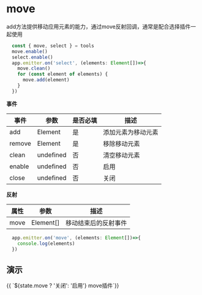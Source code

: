 # move
add方法提供移动应用元素的能力，通过move反射回调，通常是配合选择插件一起使用
```ts
  const { move, select } = tools
  move.enable()
  select.enable()
  app.emitter.on('select', (elements: Element[])=>{
    move.clean()
    for (const element of elements) {
      move.add(element)
    }
  })

```

**事件**

| 事件      |   参数    |  是否必填   |     描述    |
| ---- | ---- | ---- | ---- |
| add | Element  |  是  |  添加元素为移动元素  |
| remove | Element  |  是  |  移除移动元素  |
| clean | undefined  |  否  |  清空移动元素 |
| enable | undefined  |  否  |  启用  |
| close | undefined  | 否   |  关闭   |

**反射**

| 属性    |   参数    |    描述    |
| ---- | ---- | ---- |
| move | Element[]   |  移动结束后的反射事件  |

```ts
  app.emitter.on('move', (elements: Element[])=>{
    console.log(elements)
  })
```

## 演示

<div class="w-[500px] h-[700px]">
  <div class="flex w-full flex-col">
    <div class="flex mb-2">
      <el-button class="mr-2"  @click="switcher('move', !state.move)" type="primary">{{ `${state.move ? '关闭': '启用'} move插件`}}</el-button>
    </div>
  </div>
  <div class="w-[500px] h-[500px] border" ref="mapRef"></div>
</div>

<script setup>
  import { ref, onMounted, reactive } from 'vue'
  import { createApp } from '@web-map-service/map2d-app'

  const state = reactive({
    move: false,
  })

  const mapRef = ref()

  let [move, select] = []

  function switcher(type, status) {
    if (status) {
      enable(type)
      return
    }
    close(type)
  }

  function enable(type) {
    switch(type) {
      case 'move': 
        move.enable()
        break
    }
    state[type] = true
  }

  function close(type) {
    switch(type) {
      case 'move': 
        move.close()
        break
    }
    state[type] = false
  }


  onMounted(()=>{
    const app = createApp({
      el: mapRef.value
    })
    move = app.tools.move
    select = app.tools.select
    select.enable()
     app.emitter.on('select', (elements)=>{
      move.clean()
      for (const element of elements) {
        move.add(element)
      }
    })
    app.element.create({
      type: 'ap',
      data: {
        center: [5000, 5000],
        radius: 1000
      }
    })
  })

</script>